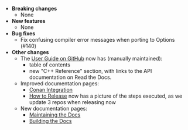 <!-- See the [v.x.y.z milestone](https://github.com/approvals/ApprovalTests.cpp/milestone/__MILESTONE_NUMBER__?closed=1) for the full list of changes. -->

* **Breaking changes**
    * None
* **New features**
    * None
* **Bug fixes**
    * Fix confusing compiler error messages when porting to Options (#140)
* **Other changes**
    * The [User Guide on GitHub](https://github.com/approvals/ApprovalTests.cpp/blob/master/doc/README.md#top) now has (manually maintained):
        * table of contents
        * new "C++ Reference" section, with links to the API documentation on Read the Docs.
    * Improved documentation pages:
        * [Conan Integration](/doc/ConanIntegration.md#top)
        * [How to Release](https://github.com/approvals/ApprovalTests.cpp/blob/master/build/HowToRelease.md#top) now has a picture of the steps executed, as we update 3 repos when releasing now
    * New documentation pages:
        * [Maintaining the Docs](/doc/MaintainingDocumentation.md#top)
        * [Building the Docs](/doc/BuildingDocumentation.md#top)
